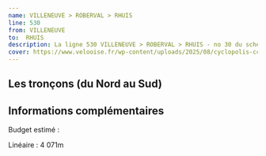 ```yaml
---
name: VILLENEUVE > ROBERVAL > RHUIS
line: 530
from: VILLENEUVE 
to:  RHUIS 
description: La ligne 530 VILLENEUVE > ROBERVAL > RHUIS - no 30 du schéma cyclable de la CCPOH  relie VILLENEUVE  à RHUIS 
cover: https://www.velooise.fr/wp-content/uploads/2025/08/cyclopolis-ccpoh-30.jpg
---
```

## Les tronçons (du Nord au Sud)

## Informations complémentaires

Budget estimé : 

Linéaire : 4 071m


